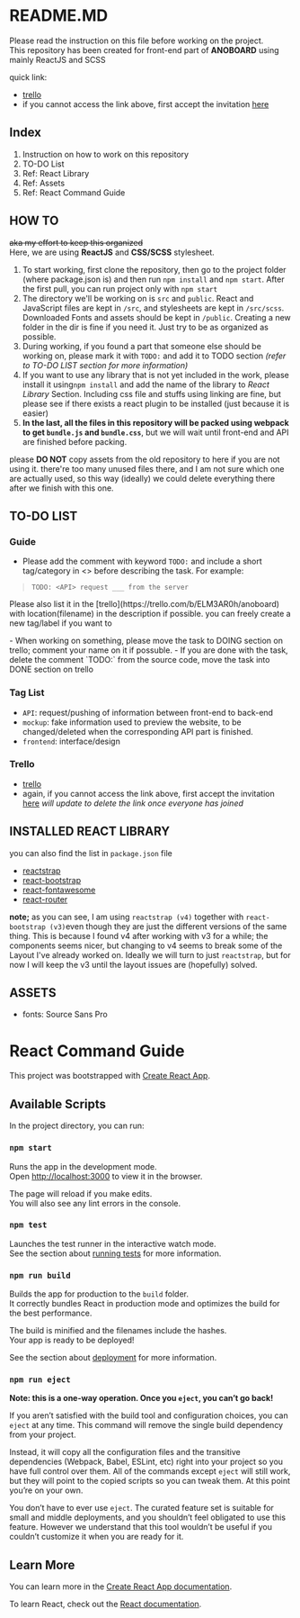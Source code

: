 # README.MD
Please read the instruction on this file before working on the project.<br>
This repository has been created for front-end part of **ANOBOARD** using mainly ReactJS and SCSS

quick link:
- [trello](https://trello.com/b/ELM3AR0h/anoboard)
- if you cannot access the link above, first accept the invitation [here](https://trello.com/invite/b/ELM3AR0h/0b1536c363948e3daea6a7fcf56aaa5c/anoboard)

## Index
1. Instruction on how to work on this repository
2. TO-DO List
3. Ref: React Library
4. Ref: Assets
5. Ref: React Command Guide


## HOW TO
~~aka my effort to keep this organized~~<br>
Here, we are using **ReactJS** and **CSS/SCSS** stylesheet.

1. To start working, first clone the repository, then go to the project folder (where package.json is) and then run `npm install` and `npm start`. After the first pull, you can run project only with `npm start`
2. The directory we'll be working on is `src` and `public`. React and JavaScript files are kept in `/src`, and stylesheets are kept in `/src/scss`. Downloaded Fonts and assets should be kept in `/public`. Creating a new folder in the dir is fine if you need it. Just try to be as organized as possible.
3. During working, if you found a part that someone else should be working on, please mark it with `TODO:` and add it to TODO section *(refer to TO-DO LIST section for more information)*
4. If you want to use any library that is not yet included in the work, please install it using`npm install` and add the name of the library to *React Library* Section. Including css file and stuffs using linking are fine, but please see if there exists a react plugin to be installed (just because it is easier)<br>
5. **In the last, all the files in this repository will be packed using webpack to get `bundle.js` and `bundle.css`**, but we will wait until front-end and API are finished before packing.

please **DO NOT** copy assets from the old repository to here if you are not using it. there're too many unused files there, and I am not sure which one are actually used, so this way (ideally) we could delete everything there after we finish with this one.

## TO-DO LIST
### Guide
- Please add the comment with keyword `TODO:` and include a short tag/category in <> before describing the task. For example:
> `TODO: <API> request ___ from the server`
<p>Please also list it in the [trello](https://trello.com/b/ELM3AR0h/anoboard) with location(filename) in the description if possible. you can freely create a new tag/label if you want to</p>
- When working on something, please move the task to DOING section on trello; comment your name on it if possuble.
- If you are done with the task, delete the comment `TODO:` from the source code, move the task into DONE section on trello
<br>


### Tag List
- `API`: request/pushing of information between front-end to back-end
- `mockup`: fake information used to preview the website, to be changed/deleted
when the corresponding API part is finished.
- `frontend`: interface/design

### Trello
- [trello](https://trello.com/b/ELM3AR0h/anoboard)
- again, if you cannot access the link above, first accept the invitation [here](https://trello.com/invite/b/ELM3AR0h/0b1536c363948e3daea6a7fcf56aaa5c/anoboard) *will update to delete the link once everyone has joined*


## INSTALLED REACT LIBRARY

you can also find the list in `package.json` file
- [reactstrap](https://reactstrap.github.io)
- [react-bootstrap](https://react-bootstrap.github.io)
- [react-fontawesome](https://fontawesome.com)
- [react-router](https://reacttraining.com/react-router/core/guides/philosophy)

**note;** as you can see, I am using `reactstrap (v4)` together with `react-bootstrap (v3)`even though they are just the different versions of the same thing. This is because I found v4 after working with v3 for a while; the components seems nicer, but changing to v4 seems to break some of the Layout I've already worked on. Ideally we will turn to just `reactstrap`, but for now I will keep the v3 until the layout issues are (hopefully) solved.

## ASSETS
- fonts: Source Sans Pro

# React Command Guide

This project was bootstrapped with [Create React App](https://github.com/facebook/create-react-app).

## Available Scripts

In the project directory, you can run:

### `npm start`

Runs the app in the development mode.<br>
Open [http://localhost:3000](http://localhost:3000) to view it in the browser.

The page will reload if you make edits.<br>
You will also see any lint errors in the console.

### `npm test`

Launches the test runner in the interactive watch mode.<br>
See the section about [running tests](https://facebook.github.io/create-react-app/docs/running-tests) for more information.

### `npm run build`

Builds the app for production to the `build` folder.<br>
It correctly bundles React in production mode and optimizes the build for the best performance.

The build is minified and the filenames include the hashes.<br>
Your app is ready to be deployed!

See the section about [deployment](https://facebook.github.io/create-react-app/docs/deployment) for more information.

### `npm run eject`

**Note: this is a one-way operation. Once you `eject`, you can’t go back!**

If you aren’t satisfied with the build tool and configuration choices, you can `eject` at any time. This command will remove the single build dependency from your project.

Instead, it will copy all the configuration files and the transitive dependencies (Webpack, Babel, ESLint, etc) right into your project so you have full control over them. All of the commands except `eject` will still work, but they will point to the copied scripts so you can tweak them. At this point you’re on your own.

You don’t have to ever use `eject`. The curated feature set is suitable for small and middle deployments, and you shouldn’t feel obligated to use this feature. However we understand that this tool wouldn’t be useful if you couldn’t customize it when you are ready for it.

## Learn More

You can learn more in the [Create React App documentation](https://facebook.github.io/create-react-app/docs/getting-started).

To learn React, check out the [React documentation](https://reactjs.org/).
